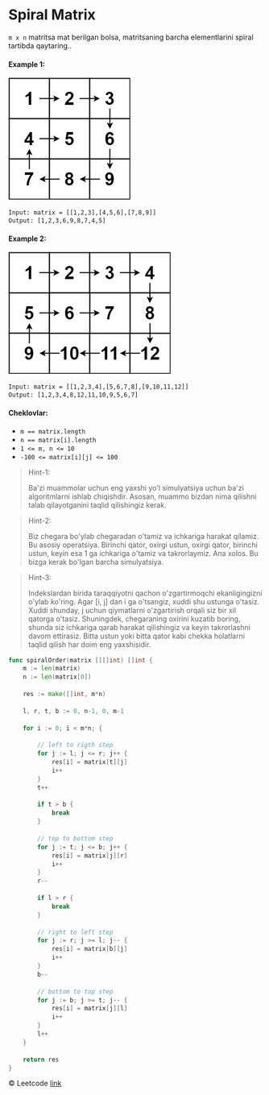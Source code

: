 # Spiral Matrix

`m x n` matritsa mat berilgan bolsa, matritsaning barcha elementlarini spiral tartibda qaytaring..

#### Example 1:

![matrix](<image-3 (1).png>)

```
Input: matrix = [[1,2,3],[4,5,6],[7,8,9]]
Output: [1,2,3,6,9,8,7,4,5]
```

#### Example 2:

![matrix](<image-4 (1).png>)

```
Input: matrix = [[1,2,3,4],[5,6,7,8],[9,10,11,12]]
Output: [1,2,3,4,8,12,11,10,9,5,6,7]
```

#### Cheklovlar:

* `m == matrix.length`
* `n == matrix[i].length`
* `1 <= m, n <= 10`
* `-100 <= matrix[i][j] <= 100`

> Hint-1:
>
> Ba'zi muammolar uchun eng yaxshi yo'l simulyatsiya uchun ba'zi algoritmlarni ishlab chiqishdir. Asosan, muammo bizdan nima qilishni talab qilayotganini taqlid qilishingiz kerak.

> Hint-2:
>
> Biz chegara bo'ylab chegaradan o'tamiz va ichkariga harakat qilamiz. Bu asosiy operatsiya. Birinchi qator, oxirgi ustun, oxirgi qator, birinchi ustun, keyin esa 1 ga ichkariga o'tamiz va takrorlaymiz. Ana xolos. Bu bizga kerak bo'lgan barcha simulyatsiya.

> Hint-3:
>
> Indekslardan birida taraqqiyotni qachon o'zgartirmoqchi ekanligingizni o'ylab ko'ring. Agar \[i, j] dan i ga o'tsangiz, xuddi shu ustunga o'tasiz. Xuddi shunday, j uchun qiymatlarni o'zgartirish orqali siz bir xil qatorga o'tasiz. Shuningdek, chegaraning oxirini kuzatib boring, shunda siz ichkariga qarab harakat qilishingiz va keyin takrorlashni davom ettirasiz. Bitta ustun yoki bitta qator kabi chekka holatlarni taqlid qilish har doim eng yaxshisidir.

```go
func spiralOrder(matrix [][]int) []int {
	m := len(matrix)
	n := len(matrix[0])

	res := make([]int, m*n)

	l, r, t, b := 0, n-1, 0, m-1

	for i := 0; i < m*n; {

		// left to rigth step
		for j := l; j <= r; j++ {
			res[i] = matrix[t][j]
			i++
		}
		t++

		if t > b {
			break
		}

		// top to bottom step
		for j := t; j <= b; j++ {
			res[i] = matrix[j][r]
			i++
		}
		r--

		if l > r {
			break
		}

		// right to left step
		for j := r; j >= l; j-- {
			res[i] = matrix[b][j]
			i++
		}
		b--

		// bottom to top step
		for j := b; j >= t; j-- {
			res[i] = matrix[j][l]
			i++
		}
		l++
	}

	return res
}
```

© Leetcode [link](https://leetcode.com/explore/learn/card/array-and-string/202/introduction-to-2d-array/1168/)
